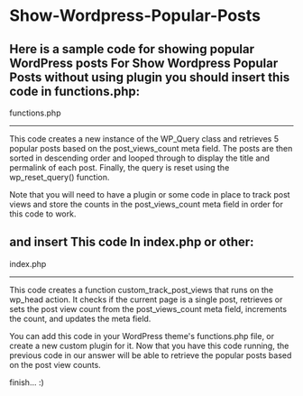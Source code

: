 # Show-Wordpress-Popular-Posts
Here is a sample code for showing popular WordPress posts
For Show Wordpress Popular Posts without using plugin you should insert this code in functions.php:
----------------------------------

functions.php

----------------------------------
This code creates a new instance of the WP_Query class and retrieves 5 popular posts based on the post_views_count meta field. The posts are then sorted in descending order and looped through to display the title and permalink of each post. Finally, the query is reset using the wp_reset_query() function.

Note that you will need to have a plugin or some code in place to track post views and store the counts in the post_views_count meta field in order for this code to work.

and insert This code In index.php or other:
----------------------------------

index.php

----------------------------------
This code creates a function custom_track_post_views that runs on the wp_head action. It checks if the current page is a single post, retrieves or sets the post view count from the post_views_count meta field, increments the count, and updates the meta field.

You can add this code in your WordPress theme's functions.php file, or create a new custom plugin for it. Now that you have this code running, the previous code in our answer will be able to retrieve the popular posts based on the post view counts.

finish... :)

